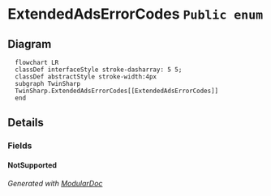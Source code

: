 # ExtendedAdsErrorCodes `Public enum`

## Diagram
```mermaid
  flowchart LR
  classDef interfaceStyle stroke-dasharray: 5 5;
  classDef abstractStyle stroke-width:4px
  subgraph TwinSharp
  TwinSharp.ExtendedAdsErrorCodes[[ExtendedAdsErrorCodes]]
  end
```

## Details
### Fields
#### NotSupported


*Generated with* [*ModularDoc*](https://github.com/hailstorm75/ModularDoc)
